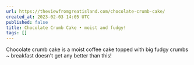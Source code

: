 ```yaml
---
url: https://theviewfromgreatisland.com/chocolate-crumb-cake/
created_at: 2023-02-03 14:05 UTC
published: false
title: Chocolate Crumb Cake • moist and fudgy!
tags: []
---
```


Chocolate crumb cake is a moist coffee cake topped with big fudgy crumbs ~ breakfast doesn't get any better than this!
